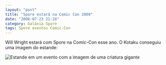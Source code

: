```yaml
---
layout: "post"
title: "Spore estará na Comic Con 2008"
date: "2008-07-23 21:28"
category: Galáxia Spore
tags: Spore eventos Comic-Con
---
```

Will Wright estará com Spore na Comic-Con esse ano. O Kotaku conseguiu uma imagem do estande:

![Estande em um evento com a imagem de uma criatura gigante](assets/uploads/2019/07/comic_con_2008_spore001_small.jpg)
